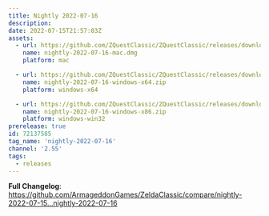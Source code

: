 ```yaml
---
title: Nightly 2022-07-16
description: 
date: 2022-07-15T21:57:03Z
assets: 
  - url: https://github.com/ZQuestClassic/ZQuestClassic/releases/download/nightly-2022-07-16/nightly-2022-07-16-mac.dmg
    name: nightly-2022-07-16-mac.dmg
    platform: mac

  - url: https://github.com/ZQuestClassic/ZQuestClassic/releases/download/nightly-2022-07-16/nightly-2022-07-16-windows-x64.zip
    name: nightly-2022-07-16-windows-x64.zip
    platform: windows-x64

  - url: https://github.com/ZQuestClassic/ZQuestClassic/releases/download/nightly-2022-07-16/nightly-2022-07-16-windows-x86.zip
    name: nightly-2022-07-16-windows-x86.zip
    platform: windows-win32
prerelease: true
id: 72137585
tag_name: 'nightly-2022-07-16'
channel: '2.55'
tags:
  - releases
---
```


**Full Changelog**: https://github.com/ArmageddonGames/ZeldaClassic/compare/nightly-2022-07-15...nightly-2022-07-16
